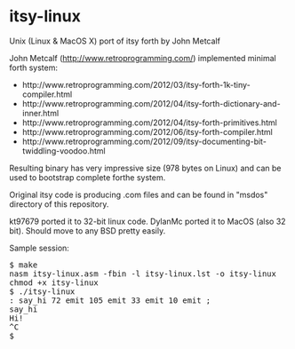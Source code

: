 itsy-linux
==========

Unix (Linux & MacOS X) port of itsy forth by John Metcalf

John Metcalf (http://www.retroprogramming.com/) implemented minimal forth system:
<ul>
<li>http://www.retroprogramming.com/2012/03/itsy-forth-1k-tiny-compiler.html
<li>http://www.retroprogramming.com/2012/04/itsy-forth-dictionary-and-inner.html
<li>http://www.retroprogramming.com/2012/04/itsy-forth-primitives.html
<li>http://www.retroprogramming.com/2012/06/itsy-forth-compiler.html
<li>http://www.retroprogramming.com/2012/09/itsy-documenting-bit-twiddling-voodoo.html
</ul>
Resulting binary has very impressive size (978 bytes on Linux) and can be used to bootstrap complete forthe system.

Original itsy code is producing .com files and can be found in "msdos" directory of this repository.

kt97679 ported it to 32-bit linux code. 
DylanMc ported it to MacOS (also 32 bit). Should move to any BSD pretty easily.

Sample session:

<pre>
$ make
nasm itsy-linux.asm -fbin -l itsy-linux.lst -o itsy-linux
chmod +x itsy-linux
$ ./itsy-linux 
: say_hi 72 emit 105 emit 33 emit 10 emit ;
say_hi
Hi!
^C
$ 
</pre>
